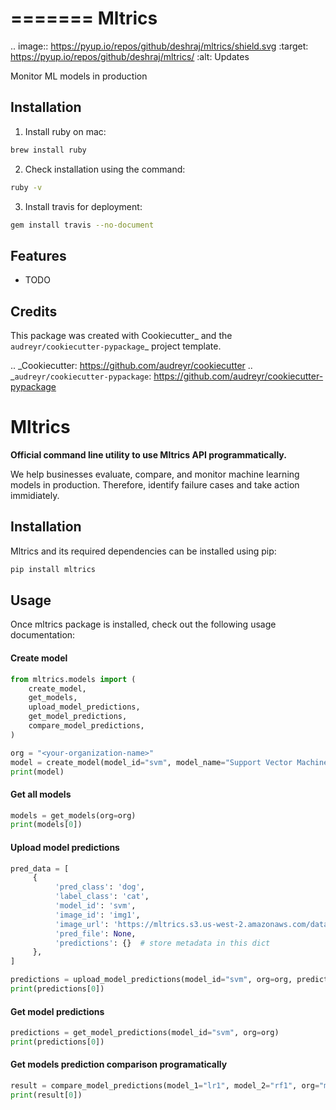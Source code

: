 =======
Mltrics
=======

.. image:: https://pyup.io/repos/github/deshraj/mltrics/shield.svg
     :target: https://pyup.io/repos/github/deshraj/mltrics/
     :alt: Updates



Monitor ML models in production


Installation
--------

1. Install ruby on mac:
```bash
brew install ruby
```

2. Check installation using the command:
```bash
ruby -v
```

3. Install travis for deployment:
```bash
gem install travis --no-document
```

Features
--------

* TODO

Credits
-------

This package was created with Cookiecutter_ and the `audreyr/cookiecutter-pypackage`_ project template.

.. _Cookiecutter: https://github.com/audreyr/cookiecutter
.. _`audreyr/cookiecutter-pypackage`: https://github.com/audreyr/cookiecutter-pypackage


# Mltrics

<b>Official command line utility to use Mltrics API programmatically.</b>

We help businesses evaluate, compare, and monitor machine learning models in production. Therefore, identify failure cases and take action immidiately.

## Installation

Mltrics and its required dependencies can be installed using pip:
```sh
pip install mltrics
```

## Usage

Once mltrics package is installed, check out the following usage documentation:

#### Create model

```python
from mltrics.models import (
    create_model,
    get_models,
    upload_model_predictions,
    get_model_predictions,
    compare_model_predictions,
)

org = "<your-organization-name>"
model = create_model(model_id="svm", model_name="Support Vector Machine", org=org)
print(model)
```

#### Get all models

```python
models = get_models(org=org)
print(models[0])
```

#### Upload model predictions

```python
pred_data = [
     {
          'pred_class': 'dog',
          'label_class': 'cat',
          'model_id': 'svm',
          'image_id': 'img1',
          'image_url': 'https://mltrics.s3.us-west-2.amazonaws.com/datasets/cats_vs_dogs/Cat/10896.jpg',
          'pred_file': None,
          'predictions': {}  # store metadata in this dict
     },
]

predictions = upload_model_predictions(model_id="svm", org=org, predictions=pred_data)
print(predictions[0])
```

#### Get model predictions

```python
predictions = get_model_predictions(model_id="svm", org=org)
print(predictions[0])
```

#### Get models prediction comparison programatically

```python
result = compare_model_predictions(model_1="lr1", model_2="rf1", org="mltrics")
print(result[0])
```




